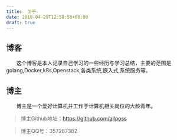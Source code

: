 ```yaml
---
title:  关于
date: 2018-04-29T12:58:58+08:00
draft: true
---
```



## 博客

&#160; &#160; &#160; &#160;这个博客是本人记录自己学习的一些经历与学习总结，主要的范围是golang,Docker,k8s,Openstack,各类系统,嵌入式,系统服务等。

## 博主

&#160; &#160; &#160; &#160;博主是一个爱好计算机并工作于计算机相关岗位的大龄青年。

>博主Github地址：https://github.com/allposs

>博主QQ号：357287382
